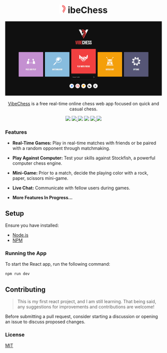 # <h1 align="center"><img src="client/src/icons/vibechess.svg" width="27"/>ibeChess</h1>

<p align="center">
  <img alt="VibeChess Banner" src="assets/home.png">
</p>

<p align="center">
  <a href="https://github.com/nathanielseth/VibeChess" target="_blank">VibeChess</a> is a free real-time online chess web app focused on quick and casual chess.
</p>

  <p align="center">
    <a href=""><img src="https://img.shields.io/badge/JavaScript-F7DF1E?style=for-the-badge&logo=JavaScript&logoColor=white"></a>
    </a>
    <a href=""><img src="https://img.shields.io/badge/React-20232A?style=for-the-badge&logo=react&logoColor=61DAFB">
    </a>
    <a href=""><img src="https://img.shields.io/badge/Vite-646cff?style=for-the-badge&logo=vite&logoColor=61DAFB"
    ></a>
    <a href=""><img src="https://img.shields.io/badge/Express.js-404D59?style=for-the-badge"
    ></a>
    <a href=""><img src="https://img.shields.io/badge/Socket.io-black?style=for-the-badge&logo=socket.io&badgeColor=010101">
    <a href=""><img src="https://img.shields.io/badge/Material--UI-0081CB?style=for-the-badge&logo=material-ui&logoColor=white"></a>
</p>

### Features

-   **Real-Time Games:** Play in real-time matches with friends or be paired with a random opponent through matchmaking.

-   **Play Against Computer:** Test your skills against Stockfish, a powerful computer chess engine.

-   **Mini-Game:** Prior to a match, decide the playing color with a rock, paper, scissors mini-game.

-   **Live Chat:** Communicate with fellow users during games.

-   **More Features In Progress...**

## Setup

Ensure you have installed:

-   [Node.js](https://nodejs.org/)
-   [NPM](https://www.npmjs.com/)

### Running the App

To start the React app, run the following command:

```bash
npm run dev
```

## Contributing

> This is my first react project, and I am still learning. That being said, any suggestions for improvements and contributions are welcome!

Before submitting a pull request, consider starting a discussion or opening an issue to discuss proposed changes.

### License

[MIT](./LICENSE)
